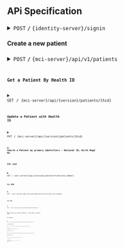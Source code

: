 ## APi Specification

<details>
<summary>
<code>POST</code> <code><b>/</b></code> <code>{identity-server}/signin</code>
</summary>

#### Headers

> | client_id | X-Auth-Token                      |
> | --------- | --------------------------------- |
> | 18700     | local-shr-system-admin_auth_token |


#### Body

> | email                           | password    |
> | ------------------------------- | ----------- |
> | local-shr-system-admin@test.com | thoughtwork |


#### Response:

{
   "access_token": "bdf2e1f9-ef49-4733-89cb-7ab3340c155f"
}

</details>

#### Create a new patient
<details>
<summary>
<code>POST</code> <code><b>/</b></code> <code>{mci-server}/api/v1/patients<code>
</summary>
</details>

#### Get a Patient By Health ID

<details>
<summary>
<code>GET</code> <code><b>/</b></code> <code>{mci-server}/api/{version}/patients/{hid}<code>
</summary>
</details>

#### Update a Patient with Health ID

<details>
<summary>
<code>PUT</code> <code><b>/</b></code> <code>{mci-server}/api/{version}/patients/{hid}<code>
</summary>
</details>

#### a. Search a Patient by primary identifiers - National ID, Birth Regd No
##### For nid

<details>
<summary>
<code>GET</code> <code><b>/</b></code> <code>{mci-server}/api/{version}/patients?nid={nid_number}<code>
</summary>
</details>

##### For BRN

<details>
<summary>
<code>GET</code> <code><b>/</b></code> <code>{mci-server}/api/{version}/patients?bin_brn={bin_brn_number}<code>
</summary>
</details>

##### For UID

<details>
<summary>
<code>GET</code> <code><b>/</b></code> <code>{mci-server}/api/{version}/patients?uid={uid}<code>
</summary>
</details>

#### b. Search Patient by secondary identifiers -  phone number, household code

##### For PhoneNo

<details>
<summary>
<code>GET</code> <code><b>/</b></code> <code>{mci-server}/api/{version}/patients?phone_no={phone_no}<code>
</summary>
</details>

##### For HouseHold code

<details>
<summary>
<code>GET</code> <code><b>/</b></code> <code>{mci-server}/api/{version}/patients?household_code={household_code}<code>
</summary>
</details>

#### c. Search Patient name or location within an area.

##### For Name within geo coded area

<details>
<summary>
<code>GET</code> <code><b>/</b></code> <code>{mci-server}/api/{version}/patients?given_name={given_name}&present_address={geolocation code}&sur_name={surname}<code>
</summary>
</details>

##### For  PhoneNo within geo coded area:

<details>
<summary>
<code>GET</code> <code><b>/</b></code> <code>{mci-server}/api/{version}/patients?phone_no={phone_no}&present_address={geolocation code}<code>
</summary>
</details>

##### For  HouseHold within area:

<details>
<summary>
<code>GET</code> <code><b>/</b></code> <code>{mci-server}/api/{version}/patients?household_code={household_code}&present_address={geolocation code}<code>
</summary>
</details>

#### Get All patient By Catchment 

<details>
<summary>
<code>GET</code> <code><b>/</b></code> <code>{mci-server}/api/{version}/catchments/{geolocation code}/patients<code>
</summary>
</details>

#### Create an Encounter

<details>
<summary>
<code>POST</code> <code><b>/</b></code> <code>{shr-server}/patients/{health Id}/encounters<code>
</summary>


Headers :<br>

X-Auth-Token : {auth token returned from Identity Service Provider}<br>
client_id : {client id of requester in Identity Service Provider}<br>
From : {email_id of requester registered in Identity Service Provider}<br>
Content-Type: application/xml, application/json ;charset=utf-8

##### Sample Success Response

```
{
    "encounterId": "9f81a363-ede1-4bd0-8af2-eb73045c9ab1",
    "errors": [],
    "successful": true,
    "errorResult": null
}
```

##### Sample Failure Response

```

{
    "httpStatus": "422",
    "message": "Unprocessable entity : [{"field":"f:Encounter/f:patient","type":"invalid","reason":"http://mci-server/api/default/patients/9801098063:Patient Health Id does not match."}]",
    "errors": [
        {
            "field": "f:Encounter/f:patient",
            "type": "invalid",
            "reason": "http://mci-server/api/default/patients/9801098063:Patient's Health Id does not match."
        }
    ]
}
```

</details>

#### Update an Encounter

<details>
<summary>
<code>PUT</code> <code><b>/</b></code> <code>{shr-server}/patients/{health Id}/encounters/{encounter id}<code>
</summary>

Headers :<br>

X-Auth-Token : {auth token returned from Identity Service Provider}<br>
client_id : {client id of requester in Identity Service Provider}<br>
From : {email_id of requester registered in Identity Service Provider}<br>
Content-Type: application/xml, application/json ;charset=utf-8

##### Sample Success Response

```
{
    "encounterId": "9f81a363-ede1-4bd0-8af2-eb73045c9ab1",
    "errors": [],
    "successful": true,
    "errorResult": null
}
```
##### Sample Failure Response

```

{
    "httpStatus": "422",
    "message": "Unprocessable entity : [{"field":"f:Encounter/f:patient","type":"invalid","reason":"http://mci.twhosted.com/api/default/patients/9801098063:Patient Health Id does not match."}]",
    "errors": [
        {
            "field": "f:Encounter/f:patient",
            "type": "invalid",
            "reason": "http://mci.twhosted.com/api/default/patients/9801098063:Patient's Health Id does not match."
        }
    ]
}
```

</details>

#### Get all encounters for a patient.


<details>
<summary>
<code>GET</code> <code><b>/</b></code> <code>{shr-server}/patients/{health Id}/encounters<code>
</summary>

##### Headers :

X-Auth-Token : {auth token returned from Identity Service Provider}<br>
client_id : {client id of requester in Identity Service Provider}<br>
From : {email_id of requester registered in Identity Service Provider}<br>
Accept: application/json(default) OR application/atom+xml

</details>

#### Get a specific encounter for a patient. 


<details>
<summary>
<code>GET</code> <code><b>/</b></code> <code>{shr-server}/patients/{health Id}/encounters/{encounter id}<code>
</summary>

##### Headers :

X-Auth-Token : {auth token returned from Identity Service Provider}<br>
client_id : {client id of requester in Identity Service Provider}<br>
From : {email_id of requester registered in Identity Service Provider}<br>
Accept: application/json(default) OR application/atom+xml<br>

##### Sample Response

Response


> | http code | content-type | response            |
> |-----------|--------------|---------------------|
> | 412       |              |PRECONDITION_FAILED  |
> | 400       |              |BAD_REQUEST          |
> | 422       |              |UNPROCESSABLE_ENTITY |
> | 401       |              |UNAUTHORIZED         |
> | 403       |              |FORBIDDEN            |


</details>

#### Get all encounters for a catchment 


<details>
<summary>
<code>GET</code> <code><b>/</b></code> <code>{shr-server}/catchments/{catchment code}/encounters<code>
</summary>

##### Headers :

X-Auth-Token : {auth token returned from Identity Service Provider}<br>
client_id : {client id of requester in Identity Service Provider}<br>
From : {email_id of requester registered in Identity Service Provider}<br>
Accept: application/json(default) OR application/atom+xml<br>


</details>
